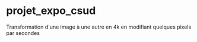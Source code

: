 # projet_expo_csud
Transformation d'une image à une autre en 4k en modifiant quelques pixels par secondes 
